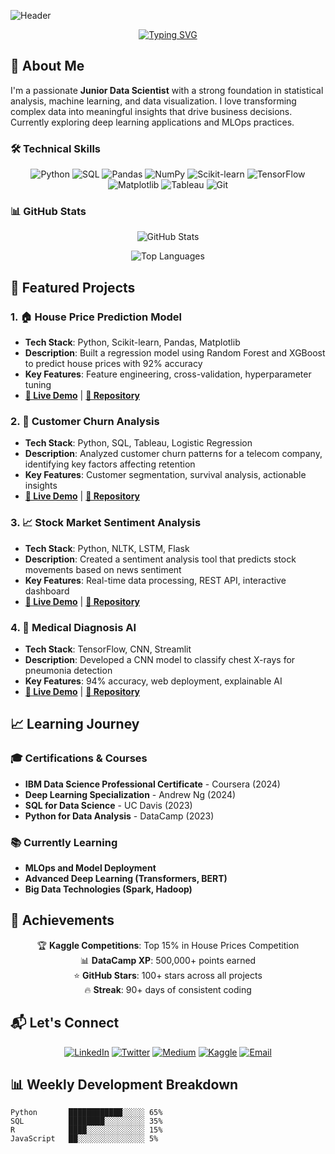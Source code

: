![Header](https://capsule-render.vercel.app/api?type=wave&color=gradient&height=200&section=header&text=👋%20Hi,%20I'm%20Md%20Belal%20Hossain%20Santo&fontSize=35&fontColor=white)

<div align="center">
  
[![Typing SVG](https://readme-typing-svg.herokuapp.com/?font=Fira+Code&size=25&duration=4000&pause=1000&color=36BCF7FF&width=435&lines=Junior+Data+Scientist;Python+Enthusiast;Machine+Learning+Practitioner;Data+Storyteller)](https://git.io/typing-svg)
  
</div>

## 🎯 About Me

I'm a passionate **Junior Data Scientist** with a strong foundation in statistical analysis, machine learning, and data visualization. I love transforming complex data into meaningful insights that drive business decisions. Currently exploring deep learning applications and MLOps practices.

### 🛠️ Technical Skills

<div align="center">
  
![Python](https://img.shields.io/badge/Python-3776AB?style=for-the-badge&logo=python&logoColor=white)
![SQL](https://img.shields.io/badge/SQL-4479A1?style=for-the-badge&logo=mysql&logoColor=white)
![Pandas](https://img.shields.io/badge/Pandas-150458?style=for-the-badge&logo=pandas&logoColor=white)
![NumPy](https://img.shields.io/badge/NumPy-013243?style=for-the-badge&logo=numpy&logoColor=white)
![Scikit-learn](https://img.shields.io/badge/Scikit--learn-F7931E?style=for-the-badge&logo=scikit-learn&logoColor=white)
![TensorFlow](https://img.shields.io/badge/TensorFlow-FF6F00?style=for-the-badge&logo=tensorflow&logoColor=white)
![Matplotlib](https://img.shields.io/badge/Matplotlib-11557c?style=for-the-badge&logo=plotly&logoColor=white)
![Tableau](https://img.shields.io/badge/Tableau-E97627?style=for-the-badge&logo=tableau&logoColor=white)
![Git](https://img.shields.io/badge/Git-F05032?style=for-the-badge&logo=git&logoColor=white)

</div>

### 📊 GitHub Stats

<div align="center">
  
![GitHub Stats](https://github-readme-stats.vercel.app/api?username=bhsanto&theme=radical&hide_border=false&include_all_commits=true&count_private=true)

![Top Languages](https://github-readme-stats.vercel.app/api/top-langs/?username=bhsanto&theme=radical&hide_border=false&include_all_commits=true&count_private=true&layout=compact)

</div>

## 🚀 Featured Projects

### 1. 🏠 House Price Prediction Model
- **Tech Stack**: Python, Scikit-learn, Pandas, Matplotlib
- **Description**: Built a regression model using Random Forest and XGBoost to predict house prices with 92% accuracy
- **Key Features**: Feature engineering, cross-validation, hyperparameter tuning
- **[🔗 Live Demo](https://your-demo-link.com)** | **[📁 Repository](https://github.com/[username]/house-price-prediction)**

### 2. 📱 Customer Churn Analysis
- **Tech Stack**: Python, SQL, Tableau, Logistic Regression
- **Description**: Analyzed customer churn patterns for a telecom company, identifying key factors affecting retention
- **Key Features**: Customer segmentation, survival analysis, actionable insights
- **[🔗 Live Demo](https://your-demo-link.com)** | **[📁 Repository](https://github.com/[username]/customer-churn-analysis)**

### 3. 📈 Stock Market Sentiment Analysis
- **Tech Stack**: Python, NLTK, LSTM, Flask
- **Description**: Created a sentiment analysis tool that predicts stock movements based on news sentiment
- **Key Features**: Real-time data processing, REST API, interactive dashboard
- **[🔗 Live Demo](https://your-demo-link.com)** | **[📁 Repository](https://github.com/[username]/stock-sentiment-analysis)**

### 4. 🏥 Medical Diagnosis AI
- **Tech Stack**: TensorFlow, CNN, Streamlit
- **Description**: Developed a CNN model to classify chest X-rays for pneumonia detection
- **Key Features**: 94% accuracy, web deployment, explainable AI
- **[🔗 Live Demo](https://your-demo-link.com)** | **[📁 Repository](https://github.com/[username]/medical-diagnosis-ai)**

## 📈 Learning Journey

### 🎓 Certifications & Courses
- **IBM Data Science Professional Certificate** - Coursera (2024)
- **Deep Learning Specialization** - Andrew Ng (2024)
- **SQL for Data Science** - UC Davis (2023)
- **Python for Data Analysis** - DataCamp (2023)

### 📚 Currently Learning
- **MLOps and Model Deployment**
- **Advanced Deep Learning (Transformers, BERT)**
- **Big Data Technologies (Spark, Hadoop)**

## 🌟 Achievements

<div align="center">
  
🏆 **Kaggle Competitions**: Top 15% in House Prices Competition  
📊 **DataCamp XP**: 500,000+ points earned  
⭐ **GitHub Stars**: 100+ stars across all projects  
🔥 **Streak**: 90+ days of consistent coding

</div>

## 📬 Let's Connect

<div align="center">
  
[![LinkedIn](https://img.shields.io/badge/LinkedIn-0077B5?style=for-the-badge&logo=linkedin&logoColor=white)](https://www.linkedin.com/in/[your-profile])
[![Twitter](https://img.shields.io/badge/Twitter-1DA1F2?style=for-the-badge&logo=twitter&logoColor=white)](https://twitter.com/[your-handle])
[![Medium](https://img.shields.io/badge/Medium-12100E?style=for-the-badge&logo=medium&logoColor=white)](https://medium.com/@[your-handle])
[![Kaggle](https://img.shields.io/badge/Kaggle-20BEFF?style=for-the-badge&logo=kaggle&logoColor=white)](https://www.kaggle.com/[your-handle])
[![Email](https://img.shields.io/badge/Email-D14836?style=for-the-badge&logo=gmail&logoColor=white)](mailto:your.email@domain.com)

</div>

## 📊 Weekly Development Breakdown

<!--START_SECTION:waka-->
```text
Python       ████████████░░░░░ 65% 
SQL          ████████░░░░░░░░░ 35% 
R            ████░░░░░░░░░░░░░ 15% 
JavaScript   ██░░░░░░░░░░░░░░░ 5% 
